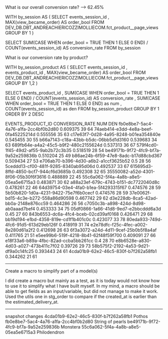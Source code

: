 What is our overall conversion rate? --> 62.45%

WITH by_session AS (
    SELECT events_session_id
        , MAX(view_became_order) AS order_bool
    FROM DEV_DB.DBT_ANDREACHIERICOZZIMOLLIECOM.fct_product__page_views
    GROUP BY 1
)

SELECT SUM(CASE WHEN order_bool = TRUE THEN 1 ELSE 0 END) / COUNT(events_session_id) AS conversion_rate
FROM by_session

What is our conversion rate by product? 

WITH by_session_product AS (
    SELECT events_session_id
        , events_product_id
        , MAX(view_became_order) AS order_bool
    FROM DEV_DB.DBT_ANDREACHIERICOZZIMOLLIECOM.fct_product__page_views
    GROUP BY 1,2
)

SELECT events_product_id
, SUM(CASE WHEN order_bool = TRUE THEN 1 ELSE 0 END) / COUNT(events_session_id) AS conversion_rate
, SUM(CASE WHEN order_bool = TRUE THEN 1 ELSE 0 END) as num
, COUNT(events_session_id) as den
FROM by_session_product
GROUP BY 1
ORDER BY 2 DESC

EVENTS_PRODUCT_ID	CONVERSION_RATE	NUM	DEN
fb0e8be7-5ac4-4a76-a1fa-2cc4bf0b2d80	0.609375	39	64
74aeb414-e3dd-4e8a-beef-0fa45225214d	0.555556	35	63
c17e63f7-0d28-4a95-8248-b01ea354840e	0.545455	30	55
b66a7143-c18a-43bb-b5dc-06bb5d1d3160	0.539683	34	63
689fb64e-a4a2-45c5-b9f2-480c2155624d	0.537313	36	67
579f4cd0-1f45-49d2-af55-9ab2b72c3b35	0.518519	28	54
be49171b-9f72-4fc9-bf7a-9a52e259836b	0.510204	25	49
b86ae24b-6f59-47e8-8adc-b17d88cbd367	0.509434	27	53
e706ab70-b396-4d30-a6b2-a1ccf3625b52	0.5	28	56
5ceddd13-cf00-481f-9285-8340ab95d06d	0.492537	33	67
615695d3-8ffd-4850-bcf7-944cf6d3685b	0.492308	32	65
35550082-a52d-4301-8f06-05b30f6f3616	0.488889	22	45
55c6a062-5f4a-4a8b-a8e5-05ea5e6715a3	0.483871	30	62
a88a23ef-679c-4743-b151-dc7722040d8c	0.478261	22	46
64d39754-03e4-4fa0-b1ea-5f4293315f67	0.474576	28	59
5b50b820-1d0a-4231-9422-75e7f6b0cecf	0.474576	28	59
37e0062f-bd15-4c3e-b272-558a86d90598	0.467742	29	62
d3e228db-8ca5-42ad-bb0a-2148e876cc59	0.464286	26	56
c7050c3b-a898-424d-8d98-ab0aaad7bef4	0.453333	34	75
05df0866-1a66-41d8-9ed7-e2bbcddd6a3d	0.45	27	60
843b6553-dc6a-4fc4-bceb-02cd39af0168	0.426471	29	68
bb19d194-e1bd-4358-819e-cd1f1b401c0c	0.423077	33	78
80eda933-749d-4fc6-91d5-613d29eb126f	0.418919	31	74
e2e78dfc-f25c-4fec-a002-8e280d61a2f2	0.412698	26	63
6f3a3072-a24d-4d11-9cef-25b0b5f8a4af	0.411765	21	51
e5ee99b6-519f-4218-8b41-62f48f59f700	0.409091	27	66
e18f33a6-b89a-4fbc-82ad-ccba5bb261cc	0.4	28	70
e8b6528e-a830-4d03-a027-473b411c7f02	0.39726	29	73
58b575f2-2192-4a53-9d21-df9a0c14fc25	0.393443	24	61
4cda01b9-62e2-46c5-830f-b7f262a58fb1	0.344262	21	61

________________________________________________________________________________________________________________________________________________________________________________________

Create a macro to simplify part of a model(s)

I did create a macro but mainly as a test, as it is today would not know how to use it to simplify what I have built myself.
In my mind, a macro should be able to get fields as an input/variable, but did not manage to make it work. Used the utils one in stg_order to compare if the created_at is earlier than the estimated_delivery_at.

________________________________________________________________________________________________________________________________________________________________________________________
snapshot changes 
4cda01b9-62e2-46c5-830f-b7f262a58fb1	Pothos
fb0e8be7-5ac4-4a76-a1fa-2cc4bf0b2d80	String of pearls
be49171b-9f72-4fc9-bf7a-9a52e259836b	Monstera
55c6a062-5f4a-4a8b-a8e5-05ea5e6715a3	Philodendron
